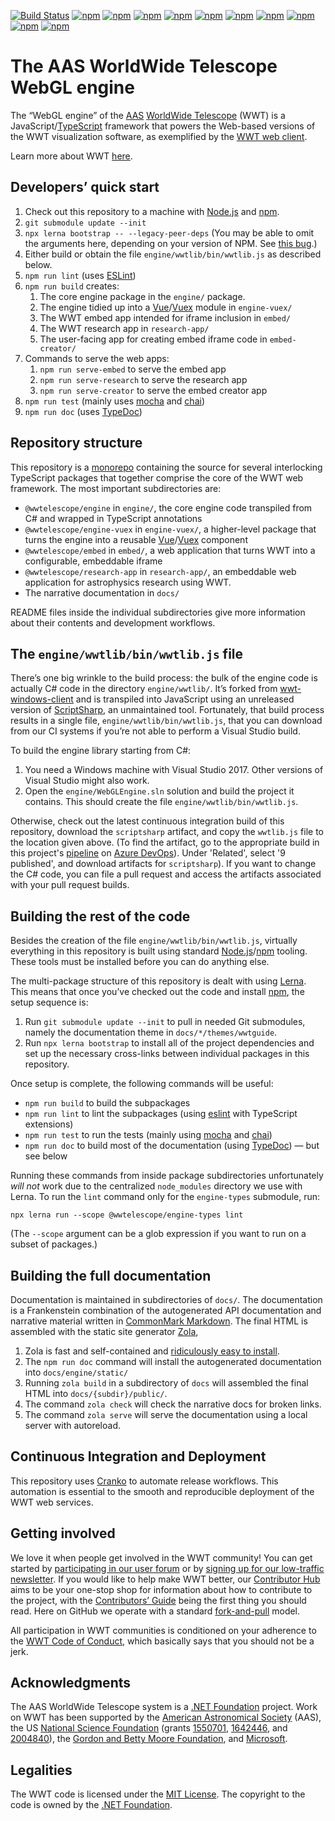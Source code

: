 [![Build Status](https://dev.azure.com/aasworldwidetelescope/WWT/_apis/build/status/WorldWideTelescope.wwt-webgl-engine?branchName=cranko)](https://dev.azure.com/aasworldwidetelescope/WWT/_build/latest?definitionId=21&branchName=cranko)
[![npm](https://img.shields.io/npm/v/@wwtelescope/astro?label=@wwtelescope/astro)](https://www.npmjs.com/package/@wwtelescope/astro)
[![npm](https://img.shields.io/npm/v/@wwtelescope/embed?label=@wwtelescope/embed)](https://www.npmjs.com/package/@wwtelescope/embed)
[![npm](https://img.shields.io/npm/v/@wwtelescope/embed-common?label=@wwtelescope/embed-common)](https://www.npmjs.com/package/@wwtelescope/embed-common)
[![npm](https://img.shields.io/npm/v/@wwtelescope/embed-creator?label=@wwtelescope/embed-creator)](https://www.npmjs.com/package/@wwtelescope/embed-creator)
[![npm](https://img.shields.io/npm/v/@wwtelescope/engine?label=@wwtelescope/engine)](https://www.npmjs.com/package/@wwtelescope/engine)
[![npm](https://img.shields.io/npm/v/@wwtelescope/engine-helpers?label=@wwtelescope/engine-helpers)](https://www.npmjs.com/package/@wwtelescope/engine-helpers)
[![npm](https://img.shields.io/npm/v/@wwtelescope/engine-types?label=@wwtelescope/engine-types)](https://www.npmjs.com/package/@wwtelescope/engine-types)
[![npm](https://img.shields.io/npm/v/@wwtelescope/engine-vuex?label=@wwtelescope/engine-vuex)](https://www.npmjs.com/package/@wwtelescope/engine-vuex)
[![npm](https://img.shields.io/npm/v/@wwtelescope/research-app?label=@wwtelescope/research-app)](https://www.npmjs.com/package/@wwtelescope/research-app)
[![npm](https://img.shields.io/npm/v/@wwtelescope/research-app-messages?label=@wwtelescope/research-app-messages)](https://www.npmjs.com/package/@wwtelescope/research-app-messages)

# The AAS WorldWide Telescope WebGL engine

The “WebGL engine” of the [AAS] [WorldWide Telescope][wwt-home] (WWT) is a
JavaScript/[TypeScript] framework that powers the Web-based versions of the WWT
visualization software, as exemplified by the [WWT web client][webclient].

Learn more about WWT [here][wwt-home].

[AAS]: https://aas.org/
[TypeScript]: https://www.typescriptlang.org/
[wwt-home]: https://worldwidetelescope.org/home/
[webclient]: https://worldwidetelescope.org/webclient/


## Developers’ quick start

1. Check out this repository to a machine with [Node.js] and [npm].
1. `git submodule update --init`
1. `npx lerna bootstrap -- --legacy-peer-deps` (You may be able to omit
   the arguments here, depending on your version of NPM. See [this bug][vue6270].)
1. Either build or obtain the file `engine/wwtlib/bin/wwtlib.js` as described
   below.
1. `npm run lint` (uses [ESLint])
1. `npm run build` creates:
   1. The core engine package in the `engine/` package.
   1. The engine tidied up into a [Vue]/[Vuex] module in `engine-vuex/`
   1. The WWT embed app intended for iframe inclusion in `embed/`
   1. The WWT research app in `research-app/`
   1. The user-facing app for creating embed iframe code in `embed-creator/`
1. Commands to serve the web apps:
   1. `npm run serve-embed` to serve the embed app
   1. `npm run serve-research` to serve the research app
   1. `npm run serve-creator` to serve the embed creator app
1. `npm run test` (mainly uses [mocha] and [chai])
1. `npm run doc` (uses [TypeDoc])

[Node.js]: https://nodejs.org/en/
[npm]: https://www.npmjs.com/get-npm
[vue6270]: https://github.com/vuejs/vue-cli/issues/6270
[Vue]: https://vuejs.org/
[Vuex]: https://vuex.vuejs.org/
[ESLint]: https://eslint.org/
[mocha]: https://mochajs.org/
[chai]: https://www.chaijs.com/
[TypeDoc]: https://typedoc.org/


## Repository structure

This repository is a [monorepo] containing the source for several interlocking
TypeScript packages that together comprise the core of the WWT web framework.
The most important subdirectories are:

[monorepo]: https://en.wikipedia.org/wiki/Monorepo

- `@wwtelescope/engine` in `engine/`, the core engine code transpiled from C# and
  wrapped in TypeScript annotations
- `@wwtelescope/engine-vuex` in `engine-vuex/`, a higher-level package that turns the
  engine into a reusable [Vue]/[Vuex] component
- `@wwtelescope/embed` in `embed/`, a web application that turns WWT into a
  configurable, embeddable iframe
- `@wwtelescope/research-app` in `research-app/`, an embeddable web application for
  astrophysics research using WWT.
- The narrative documentation in `docs/`

README files inside the individual subdirectories give more information about
their contents and development workflows.


## The `engine/wwtlib/bin/wwtlib.js` file

There’s one big wrinkle to the build process: the bulk of the engine code is
actually C# code in the directory `engine/wwtlib/`. It’s forked from
[wwt-windows-client] and is transpiled into JavaScript using an unreleased
version of [ScriptSharp], an unmaintained tool. Fortunately, that build process
results in a single file, `engine/wwtlib/bin/wwtlib.js`, that you can download
from our CI systems if you’re not able to perform a Visual Studio build.

[wwt-windows-client]: https://github.com/WorldWideTelescope/wwt-windows-client
[ScriptSharp]: https://github.com/nikhilk/scriptsharp

To build the engine library starting from C#:

1. You need a Windows machine with Visual Studio 2017. Other versions of Visual
   Studio might also work.
1. Open the `engine/WebGLEngine.sln` solution and build the project it contains.
   This should create the file `engine/wwtlib/bin/wwtlib.js`.

Otherwise, check out the latest continuous integration build of this repository, 
download the `scriptsharp` artifact, and copy the `wwtlib.js` file to the location
given above. (To find the artifact, go to the appropriate build in this project's 
[pipeline] on [Azure DevOps]). Under 'Related', select '9 published', and download 
artifacts for `scriptsharp`). If you want to change the C# code, you can file a pull 
request and access the artifacts associated with your pull request builds.

[Azure DevOps]: https://azure.microsoft.com/en-us/services/devops/?nav=min
[pipeline]: https://dev.azure.com/aasworldwidetelescope/WWT/_build?definitionId=21



## Building the rest of the code

Besides the creation of the file `engine/wwtlib/bin/wwtlib.js`, virtually
everything in this repository is built using standard [Node.js]/[npm] tooling.
These tools must be installed before you can do anything else.

The multi-package structure of this repository is dealt with using [Lerna]. This
means that once you’ve checked out the code and install [npm], the setup
sequence is:

[Lerna]: https://lerna.js.org/

1. Run `git submodule update --init` to pull in needed Git submodules, namely
   the documentation theme in `docs/*/themes/wwtguide`.
1. Run `npx lerna bootstrap` to install all of the project dependencies and set
   up the necessary cross-links between individual packages in this repository.

Once setup is complete, the following commands will be useful:

- `npm run build` to build the subpackages
- `npm run lint` to lint the subpackages (using [eslint] with TypeScript extensions)
- `npm run test` to run the tests (mainly using [mocha] and [chai])
- `npm run doc` to build most of the documentation (using [TypeDoc]) — but see below

Running these commands from inside package subdirectories unfortunately *will
not* work due to the centralized `node_modules` directory we use with Lerna. To
run the `lint` command only for the `engine-types` submodule, run:

```
npx lerna run --scope @wwtelescope/engine-types lint
```

(The `--scope` argument can be a glob expression if you want to run on a subset
of packages.)


## Building the full documentation

Documentation is maintained in subdirectories of `docs/`. The documentation is a
Frankenstein combination of the autogenerated API documentation and narrative
material written in [CommonMark Markdown]. The final HTML is assembled with the
static site generator [Zola],

[CommonMark Markdown]: https://commonmark.org/
[Zola]: https://getzola.org/
[TypeDoc]: https://typedoc.org/

1. Zola is fast and self-contained and [ridiculously easy to
   install][install-zola].
1. The `npm run doc` command will install the autogenerated documentation into
   `docs/engine/static/`
1. Running `zola build` in a subdirectory of `docs` will assembled the final HTML
   into `docs/{subdir}/public/`.
1. The command `zola check` will check the narrative docs for broken links.
1. The command `zola serve` will serve the documentation using a local server
   with autoreload.

[install-zola]: https://www.getzola.org/documentation/getting-started/installation/


## Continuous Integration and Deployment

This repository uses [Cranko] to automate release workflows. This automation is
essential to the smooth and reproducible deployment of the WWT web services.

[Cranko]: https://pkgw.github.io/cranko/


## Getting involved

We love it when people get involved in the WWT community! You can get started
by [participating in our user forum] or by
[signing up for our low-traffic newsletter]. If you would like to help make
WWT better, our [Contributor Hub] aims to be your one-stop shop for
information about how to contribute to the project, with the
[Contributors’ Guide] being the first thing you should read. Here on GitHub we
operate with a standard [fork-and-pull] model.

[participating in our user forum]: https://wwt-forum.org/
[signing up for our low-traffic newsletter]: https://bit.ly/wwt-signup
[Contributor Hub]: https://worldwidetelescope.github.io/
[Contributors’ Guide]: https://worldwidetelescope.github.io/contributing/
[fork-and-pull]: https://help.github.com/en/articles/about-collaborative-development-models

All participation in WWT communities is conditioned on your adherence to the
[WWT Code of Conduct], which basically says that you should not be a jerk.

[WWT Code of Conduct]: https://worldwidetelescope.github.io/code-of-conduct/


## Acknowledgments

The AAS WorldWide Telescope system is a [.NET Foundation] project. Work on WWT
has been supported by the [American Astronomical Society] (AAS), the US
[National Science Foundation] (grants [1550701], [1642446], and [2004840]), the [Gordon
and Betty Moore Foundation], and [Microsoft].

[American Astronomical Society]: https://aas.org/
[.NET Foundation]: https://dotnetfoundation.org/
[National Science Foundation]: https://www.nsf.gov/
[1550701]: https://www.nsf.gov/awardsearch/showAward?AWD_ID=1550701
[1642446]: https://www.nsf.gov/awardsearch/showAward?AWD_ID=1642446
[2004840]: https://www.nsf.gov/awardsearch/showAward?AWD_ID=2004840
[Gordon and Betty Moore Foundation]: https://www.moore.org/
[Microsoft]: https://www.microsoft.com/


## Legalities

The WWT code is licensed under the [MIT License]. The copyright to the code is
owned by the [.NET Foundation].

[MIT License]: https://opensource.org/licenses/MIT
